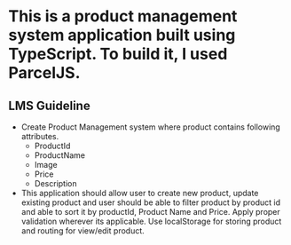 # This is a product management system application built using TypeScript. To build it, I used ParcelJS.

## LMS Guideline
- Create Product Management system where product contains following attributes.
    - ProductId
    - ProductName
    - Image
    - Price
    - Description
- This application should allow user to create new product, update existing product and user should be able to filter product by product id and able to sort it by productId, Product Name and Price. Apply proper validation wherever its applicable. Use localStorage for storing product and routing for view/edit product.